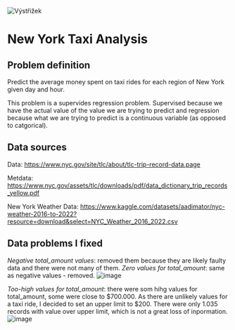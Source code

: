 
![Výstřižek](https://github.com/user-attachments/assets/027c812f-117d-4cb8-8b50-7bdac205b5a5)

# New York Taxi Analysis

## Problem definition
Predict the average money spent on taxi rides for each region of New York given day and hour.

This problem is a supervides regression problem. Supervised because we have the actual value of the value we are trying to predict and regression because what we are trying to predict is a continuous variable (as opposed to catgorical).

## Data sources

Data: https://www.nyc.gov/site/tlc/about/tlc-trip-record-data.page

Metdata: https://www.nyc.gov/assets/tlc/downloads/pdf/data_dictionary_trip_records_yellow.pdf

New York Weather Data: https://www.kaggle.com/datasets/aadimator/nyc-weather-2016-to-2022?resource=download&select=NYC_Weather_2016_2022.csv

## Data problems I fixed


*Negative total_amount values*: removed them because they are likely faulty data and there were not many of them.
*Zero values for total_amount*: same as negative values - removed.
![image](https://github.com/user-attachments/assets/529f309b-b8fe-4205-960f-b85d89e82240 "Zero and negative values")


*Too-high values for total_amount*: there were som hihg values for total_amount, some were close to $700.000. As there are unlikely values for a taxi ride, I decided to set an upper limit to $200. There were only 1.035 records with value over upper limit, which is not a great loss of inpormation. 
![image](https://github.com/user-attachments/assets/12a6153c-16f9-40fb-bd5c-d8cba1951f49 "Too high values")

